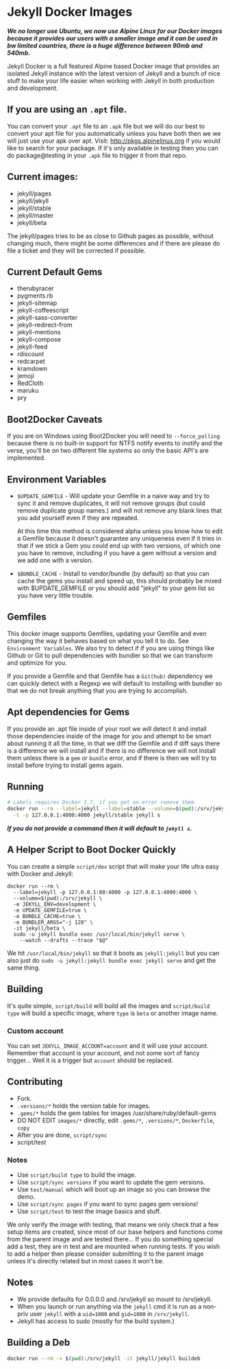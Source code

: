 # Jekyll Docker Images

***We no longer use Ubuntu, we now use Alpine Linux for our Docker images
because it provides our users with a smaller image and it can be used in bw
limited countries, there is a huge difference between 90mb and 540mb.***

Jekyll Docker is a full featured Alpine based Docker image that provides an
isolated Jekyll instance with the latest version of Jekyll and a bunch of nice
stuff to make your life easier when working with Jekyll in both production
and development.

## If you are using an `.apt` file.

You can convert your `.apt` file to an `.apk` file but we will do our best
to convert your apt file for you automatically unless you have both then we
we will just use your apk over apt. Visit: http://pkgs.alpinelinux.org if you
would like to search for your package.  If it's only available in testing
then you can do package@testing in your `.apk` file to trigger it from
that repo.

## Current images:

* jekyll/pages
* jekyll/jekyll
* jekyll/stable
* jekyll/master
* jekyll/beta

The jekyll/pages tries to be as close to Github pages as possible,
without changing much, there might be some differences and if there are please
do file a ticket and they will be corrected if possible.

## Current Default Gems

* therubyracer
* pygments.rb
* jekyll-sitemap
* jekyll-coffeescript
* jekyll-sass-converter
* jekyll-redirect-from
* jekyll-mentions
* jekyll-compose
* jekyll-feed
* rdiscount
* redcarpet
* kramdown
* jemoji
* RedCloth
* maruku
* pry

## Boot2Docker Caveats

If you are on Windows using Boot2Docker you will need to `--force_polling`
because there is no built-in support for NTFS notify events to inotify and the
verse, you'll be on two different file systems so only the basic API's
are implemented.

## Environment Variables

* `$UPDATE_GEMFILE` - Will update your Gemfile in a naive way and try
  to sync it and remove duplicates, it will not remove groups (but could remove
  duplicate group names.) and will not remove any blank lines that you add
  yourself even if they are repeated.

  At this time this method is considered alpha unless you know how to
  edit a Gemfile because it doesn't guarantee any uniqueness even if it tries
  in that if we stick a Gem you could end up with two versions, of which
  one you have to remove, including if you have a gem without a version
  and we add one with a version.

* `$BUNDLE_CACHE` - Install to vendor/bundle (by default) so that
  you can cache the gems you install and speed up, this should probably be
  mixed with $UPDATE_GEMFILE or you should add "jekyll" to your gem
  list so you have very little trouble.

## Gemfiles

This docker image supports Gemfiles, updating your Gemfile and even
changing the way it behaves based on what you tell it to do.  See `Environment
Variables`. We also try to detect if if you are using things like Github or Git
to pull dependencies with bundler so that we can transform and optimize for
you.

If you provide a Gemfile and that Gemfile has a `Git(hub)` dependency we can
quickly detect with a Regexp we will default to installing with bundler so that
we do not break anything that you are trying to accomplish.

## Apt dependencies for Gems

If you provide an .apt file inside of your root we will detect it and
install those dependencies inside of the image for you and attempt to be smart
about running it all the time, in that we diff the Gemfile and if diff says
there is a difference we will install and if there is no difference we will
not install them unless there is a `gem` or `bundle` error, and if there
is then we will try to install before trying to install gems again.

## Running

```sh
# Labels requires Docker 1.7, if you get an error remove them.
docker run --rm --label=jekyll --label=stable --volume=$(pwd):/srv/jekyll \
  -t -p 127.0.0.1:4000:4000 jekyll/stable jekyll s
```

***If you do not provide a command then it will default to `jekyll s`.***

## A Helper Script to Boot Docker Quickly

You can create a simple `script/dev` script that will make your life
ultra easy with Docker and Jekyll:

```shell
docker run --rm \
  --label=jekyll -p 127.0.0.1:80:4000 -p 127.0.0.1:4000:4000 \
  --volume=$(pwd):/srv/jekyll \
  -e JEKYLL_ENV=development \
  -e UPDATE_GEMFILE=true \
  -e BUNDLE_CACHE=true \
  -e BUNDLER_ARGS="-j 128" \
  -it jekyll/beta \
  sudo -u jekyll bundle exec /usr/local/bin/jekyll serve \
    --watch --drafts --trace "$@"
```

We hit `/usr/local/bin/jekyll` so that it boots as `jekyll:jekyll` but you
can also just do `sudo -u jekyll:jekyll bundle exec jekyll serve` and get the
same thing.

## Building

It's quite simple, `script/build` will build all the images and
`script/build type` will build a specific image, where `type` is `beta` or
another image name.

### Custom account

You can set `JEKYLL_IMAGE_ACCOUNT=account` and it will use your account.
Remember that account is your account, and not some sort of fancy trigger...
Well it is a trigger but `account` should be replaced.

## Contributing

* Fork.
* `.versions/*` holds the version table for images.
* `.gems/*` holds the gem tables for images /usr/share/ruby/default-gems
* DO NOT EDIT `images/*` directly, edit `.gems/*`, `.versions/*`, `Dockerfile`, `copy`
* After you are done, `script/sync`
* script/test

### Notes

* Use `script/build type` to build the image.
* Use `script/sync versions` if you want to update the gem versions.
* Use `test/manual` which will boot up an image so you can browse the demo.
* Use `script/sync pages` if you want to sync pages gem versions!
* Use `script/test` to test the image basics and stuff.

We only verify the image with testing, that means we only check that a few
setup items are created, since most of our base helpers and functions come from
the parent image and are tested there... If you do something special add a
test, they are in test and are mounted when running tests.  If you wish to add
a helper then please consider submitting it to the parent image unless it's
directly related but in most cases it won't be.

## Notes
  * We provide defaults for 0.0.0.0 and /srv/jekyll so mount to /srv/jekyll.
  * When you launch or run anything via the `jekyll` cmd it is run as a non-priv
    user `jekyll` with a `uid=1000` and `gid=1000` in `/srv/jekyll`.
  * Jekyll has access to sudo (mostly for the build system.)

## Building a Deb

```sh
docker run --rm -v $(pwd):/srv/jekyll -it jekyll/jekyll buildeb
```
